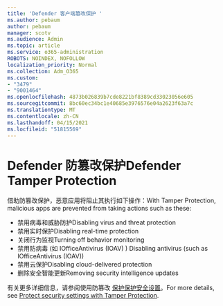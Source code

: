 ```yaml
---
title: 'Defender 客户端篡改保护 '
ms.author: pebaum
author: pebaum
manager: scotv
ms.audience: Admin
ms.topic: article
ms.service: o365-administration
ROBOTS: NOINDEX, NOFOLLOW
localization_priority: Normal
ms.collection: Adm_O365
ms.custom:
- "3479"
- "9001464"
ms.openlocfilehash: 4873b026839b7cde8221bf8389cd33023056e605
ms.sourcegitcommit: 8bc60ec34bc1e40685e3976576e04a2623f63a7c
ms.translationtype: MT
ms.contentlocale: zh-CN
ms.lasthandoff: 04/15/2021
ms.locfileid: "51815569"
---
```

# <a name="defender-tamper-protection"></a><span data-ttu-id="545b3-102">Defender 防篡改保护</span><span class="sxs-lookup"><span data-stu-id="545b3-102">Defender Tamper Protection</span></span> 

<span data-ttu-id="545b3-103">借助防篡改保护，恶意应用将阻止其执行如下操作：</span><span class="sxs-lookup"><span data-stu-id="545b3-103">With Tamper Protection, malicious apps are prevented from taking actions such as these:</span></span>

- <span data-ttu-id="545b3-104">禁用病毒和威胁防护</span><span class="sxs-lookup"><span data-stu-id="545b3-104">Disabling virus and threat protection</span></span>
- <span data-ttu-id="545b3-105">禁用实时保护</span><span class="sxs-lookup"><span data-stu-id="545b3-105">Disabling real-time protection</span></span>
- <span data-ttu-id="545b3-106">关闭行为监视</span><span class="sxs-lookup"><span data-stu-id="545b3-106">Turning off behavior monitoring</span></span>
- <span data-ttu-id="545b3-107">禁用防病毒 (如 IOfficeAntivirus (IOAV) ) </span><span class="sxs-lookup"><span data-stu-id="545b3-107">Disabling antivirus (such as IOfficeAntivirus (IOAV))</span></span>
- <span data-ttu-id="545b3-108">禁用云保护</span><span class="sxs-lookup"><span data-stu-id="545b3-108">Disabling cloud-delivered protection</span></span>
- <span data-ttu-id="545b3-109">删除安全智能更新</span><span class="sxs-lookup"><span data-stu-id="545b3-109">Removing security intelligence updates</span></span>

<span data-ttu-id="545b3-110">有关更多详细信息，请参阅使用防篡改 [保护保护安全设置](https://docs.microsoft.com/windows/security/threat-protection/windows-defender-antivirus/prevent-changes-to-security-settings-with-tamper-protection)。</span><span class="sxs-lookup"><span data-stu-id="545b3-110">For more details, see [Protect security settings with Tamper Protection](https://docs.microsoft.com/windows/security/threat-protection/windows-defender-antivirus/prevent-changes-to-security-settings-with-tamper-protection).</span></span>